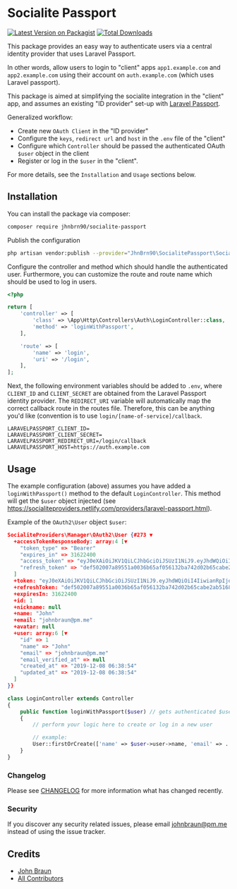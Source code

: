 # Socialite Passport

[![Latest Version on Packagist](https://img.shields.io/packagist/v/jhnbrn90/socialite-passport.svg?style=flat-square)](https://packagist.org/packages/jhnbrn90/socialite-passport)
[![Total Downloads](https://img.shields.io/packagist/dt/jhnbrn90/socialite-passport.svg?style=flat-square)](https://packagist.org/packages/jhnbrn90/socialite-passport)

 This package provides an easy way to authenticate users via a central identity provider that uses Laravel Passport.
 
 In other words, allow users to login to "client" apps `app1.example.com` and `app2.example.com` using their account on `auth.example.com` (which uses Laravel passport). 
 
 This package is aimed at simplifying the socialite integration in the "client" app, and assumes an existing "ID provider" set-up with [Laravel Passport](https://laravel.com/docs/6.x/passport). 
 
 Generalized workflow:
 * Create new `OAuth Client` in the "ID provider"
 * Configure the `keys`, `redirect url` and `host` in the `.env` file of the "client"
 * Configure which `Controller` should be passed the authenticated OAuth `$user` object in the client
 * Register or log in the `$user` in the "client".

For more details, see the `Installation` and `Usage` sections below.

## Installation

You can install the package via composer:

```bash
composer require jhnbrn90/socialite-passport
```

Publish the configuration

```bash
php artisan vendor:publish --provider="JhnBrn90\SocialitePassport\SocialitePassportServiceProvider" --tag="config"
````

Configure the controller and method which should handle the authenticated user.
Furthermore, you can customize the route and route name which should be used to log in users.

```php
<?php

return [
    'controller' => [
        'class' => \App\Http\Controllers\Auth\LoginController::class,
        'method' => 'loginWithPassport',
    ],

    'route' => [
        'name' => 'login',
        'uri' => '/login',
    ],
];
```

Next, the following environment variables should be added to `.env`, where `CLIENT_ID` and `CLIENT_SECRET` are obtained from the Laravel Passport identity provider.
The `REDIRECT_URI` variable will automatically map the correct callback route in the routes file. Therefore, this can be anything you'd like (convention is to use `login/[name-of-service]/callback`. 
  
```
LARAVELPASSPORT_CLIENT_ID=
LARAVELPASSPORT_CLIENT_SECRET=
LARAVELPASSPORT_REDIRECT_URI=/login/callback
LARAVELPASSPORT_HOST=https://auth.example.com
```

## Usage

The example configuration (above) assumes you have added a `loginWithPassport()` method to the default `LoginController`. 
This method will get the `$user` object injected (see https://socialiteproviders.netlify.com/providers/laravel-passport.html).

Example of the `OAuth2\User` object `$user`:

```json
SocialiteProviders\Manager\OAuth2\User {#273 ▼
  +accessTokenResponseBody: array:4 [▼
    "token_type" => "Bearer"
    "expires_in" => 31622400
    "access_token" => "eyJ0eXAiOiJKV1QiLCJhbGciOiJSUzI1NiJ9.eyJhdWQiOiI4IiwianRpIjoiMzA0Yzg1ZTg3NDE2MzkwOGFiZjIyYzgxNjMzZTBmMzIzMjI0NmJjYTg4MGNkYTk3MmYwOTYxMjkzMTgzNmJkNzQ0OTlkZmNlYmJ ▶"
    "refresh_token" => "def502007a89551a0036b65af056132ba742d02b65cabe2ab51681b9d7b77291f5b20abc07f4375ce1ba2ccd3fb456914a19bc81892cfc2f4deea99514774b22961241a7f8552fd386cecfdd09e71fda ▶"
  ]
  +token: "eyJ0eXAiOiJKV1QiLCJhbGciOiJSUzI1NiJ9.eyJhdWQiOiI4IiwianRpIjoiMzA0Yzg1ZTg3NDE2MzkwOGFiZjIyYzgxNjMzZTBmMzIzMjI0NmJjYTg4MGNkYTk3MmYwOTYxMjkzMTgzNmJkNzQ0OTlkZmNlYmJ ▶"
  +refreshToken: "def502007a89551a0036b65af056132ba742d02b65cabe2ab51681b9d7b77291f5b20abc07f4375ce1ba2ccd3fb456914a19bc81892cfc2f4deea99514774b22961241a7f8552fd386cecfdd09e71fda ▶"
  +expiresIn: 31622400
  +id: 1
  +nickname: null
  +name: "John"
  +email: "johnbraun@pm.me"
  +avatar: null
  +user: array:6 [▼
    "id" => 1
    "name" => "John"
    "email" => "johnbraun@pm.me"
    "email_verified_at" => null
    "created_at" => "2019-12-08 06:38:54"
    "updated_at" => "2019-12-08 06:38:54"
  ]
}}
```

```php
class LoginController extends Controller 
{
    public function loginWithPassport($user) // gets authenticated $user injected
    {
        // perform your logic here to create or log in a new user

        // example:
        User::firstOrCreate(['name' => $user->user->name, 'email' => ...]);
    }
}
```

### Changelog

Please see [CHANGELOG](CHANGELOG.md) for more information what has changed recently.

### Security

If you discover any security related issues, please email johnbraun@pm.me instead of using the issue tracker.

## Credits

- [John Braun](https://github.com/jhnbrn90)
- [All Contributors](../../contributors)
